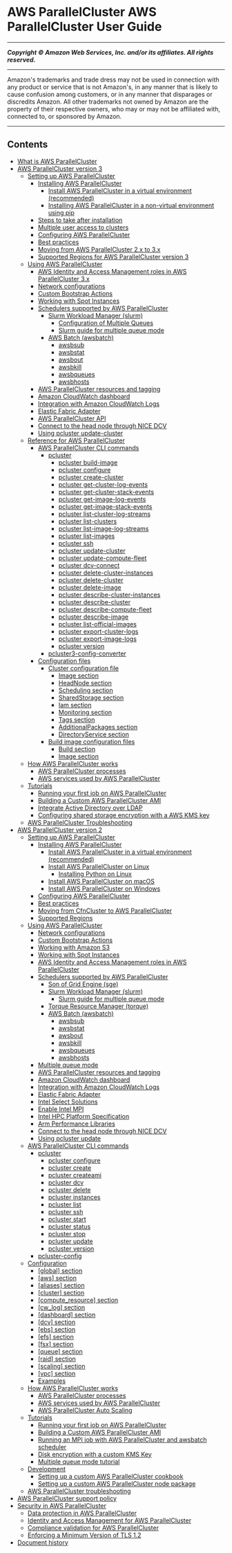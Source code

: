 # AWS ParallelCluster AWS ParallelCluster User Guide

-----
*****Copyright &copy; Amazon Web Services, Inc. and/or its affiliates. All rights reserved.*****

-----
Amazon's trademarks and trade dress may not be used in 
     connection with any product or service that is not Amazon's, 
     in any manner that is likely to cause confusion among customers, 
     or in any manner that disparages or discredits Amazon. All other 
     trademarks not owned by Amazon are the property of their respective
     owners, who may or may not be affiliated with, connected to, or 
     sponsored by Amazon.

-----
## Contents
+ [What is AWS ParallelCluster](what-is-aws-parallelcluster.md)
+ [AWS ParallelCluster version 3](parallelcluster-version-3.md)
   + [Setting up AWS ParallelCluster](install-v3.md)
      + [Installing AWS ParallelCluster](install-v3-parallelcluster.md)
         + [Install AWS ParallelCluster in a virtual environment (recommended)](install-v3-virtual-environment.md)
         + [Installing AWS ParallelCluster in a non-virtual environment using pip](install-v3-pip.md)
      + [Steps to take after installation](install-v3-after-install.md)
      + [Multiple user access to clusters](multi-user-v3.md)
      + [Configuring AWS ParallelCluster](install-v3-configuring.md)
      + [Best practices](best-practices-v3.md)
      + [Moving from AWS ParallelCluster 2.x to 3.x](moving-from-v2-to-v3.md)
      + [Supported Regions for AWS ParallelCluster version 3](supported-regions-v3.md)
   + [Using AWS ParallelCluster](using-parallelcluster-v3.md)
      + [AWS Identity and Access Management roles in AWS ParallelCluster 3.x](iam-roles-in-parallelcluster-v3.md)
      + [Network configurations](network-configuration-v3.md)
      + [Custom Bootstrap Actions](custom-bootstrap-actions-v3.md)
      + [Working with Spot Instances](spot-v3.md)
      + [Schedulers supported by AWS ParallelCluster](schedulers-v3.md)
         + [Slurm Workload Manager (slurm)](slurm-workload-manager-v3.md)
            + [Configuration of Multiple Queues](configuration-of-multiple-queues-v3.md)
            + [Slurm guide for multiple queue mode](multiple-queue-mode-slurm-user-guide-v3.md)
         + [AWS Batch (awsbatch)](awsbatchcli-v3.md)
            + [awsbsub](awsbatchcli.awsbsub-v3.md)
            + [awsbstat](awsbatchcli.awsbstat-v3.md)
            + [awsbout](awsbatchcli.awsbout-v3.md)
            + [awsbkill](awsbatchcli.awsbkill-v3.md)
            + [awsbqueues](awsbatchcli.awsbqueues-v3.md)
            + [awsbhosts](awsbatchcli.awsbhosts-v3.md)
      + [AWS ParallelCluster resources and tagging](resources-tags-v3.md)
      + [Amazon CloudWatch dashboard](cloudwatch-dashboard-v3.md)
      + [Integration with Amazon CloudWatch Logs](cloudwatch-logs-v3.md)
      + [Elastic Fabric Adapter](efa-v3.md)
      + [AWS ParallelCluster API](api-reference-v3.md)
      + [Connect to the head node through NICE DCV](dcv-v3.md)
      + [Using pcluster update-cluster](using-pcluster-update-cluster-v3.md)
   + [Reference for AWS ParallelCluster](reference-version-3.md)
      + [AWS ParallelCluster CLI commands](commands-v3.md)
         + [pcluster](pcluster-v3.md)
            + [pcluster build-image](pcluster.build-image-v3.md)
            + [pcluster configure](pcluster.configure-v3.md)
            + [pcluster create-cluster](pcluster.create-cluster-v3.md)
            + [pcluster get-cluster-log-events](pcluster.get-cluster-log-events-v3.md)
            + [pcluster get-cluster-stack-events](pcluster.get-cluster-stack-events-v3.md)
            + [pcluster get-image-log-events](pcluster.get-image-log-events-v3.md)
            + [pcluster get-image-stack-events](pcluster.get-image-stack-events-v3.md)
            + [pcluster list-cluster-log-streams](pcluster.list-cluster-log-streams-v3.md)
            + [pcluster list-clusters](pcluster.list-clusters-v3.md)
            + [pcluster list-image-log-streams](pcluster.list-image-log-streams-v3.md)
            + [pcluster list-images](pcluster.list-images-v3.md)
            + [pcluster ssh](pcluster.ssh-v3.md)
            + [pcluster update-cluster](pcluster.update-cluster-v3.md)
            + [pcluster update-compute-fleet](pcluster.update-compute-fleet-v3.md)
            + [pcluster dcv-connect](pcluster.dcv-connect-v3.md)
            + [pcluster delete-cluster-instances](pcluster.delete-cluster-instances-v3.md)
            + [pcluster delete-cluster](pcluster.delete-cluster-v3.md)
            + [pcluster delete-image](pcluster.delete-image-v3.md)
            + [pcluster describe-cluster-instances](pcluster.describe-cluster-instances-v3.md)
            + [pcluster describe-cluster](pcluster.describe-cluster-v3.md)
            + [pcluster describe-compute-fleet](pcluster.describe-compute-fleet-v3.md)
            + [pcluster describe-image](pcluster.describe-image-v3.md)
            + [pcluster list-official-images](pcluster.list-official-images-v3.md)
            + [pcluster export-cluster-logs](pcluster.export-cluster-logs-v3.md)
            + [pcluster export-image-logs](pcluster.export-image-logs-v3.md)
            + [pcluster version](pcluster.version-v3.md)
         + [pcluster3-config-converter](pcluster3-config-converter.md)
      + [Configuration files](configuration-v3.md)
         + [Cluster configuration file](cluster-configuration-file-v3.md)
            + [Image section](Image-v3.md)
            + [HeadNode section](HeadNode-v3.md)
            + [Scheduling section](Scheduling-v3.md)
            + [SharedStorage section](SharedStorage-v3.md)
            + [Iam section](Iam-v3.md)
            + [Monitoring section](Monitoring-v3.md)
            + [Tags section](Tags-v3.md)
            + [AdditionalPackages section](AdditionalPackages-v3.md)
            + [DirectoryService section](DirectoryService-v3.md)
         + [Build image configuration files](image-builder-configuration-file-v3.md)
            + [Build section](Build-v3.md)
            + [Image section](build-Image-v3.md)
   + [How AWS ParallelCluster works](functional-v3.md)
      + [AWS ParallelCluster processes](processes-v3.md)
      + [AWS services used by AWS ParallelCluster](aws-services-v3.md)
   + [Tutorials](tutorials-v3.md)
      + [Running your first job on AWS ParallelCluster](tutorials-running-your-first-job-on-version-3.md)
      + [Building a Custom AWS ParallelCluster AMI](building-custom-ami-v3.md)
      + [Integrate Active Directory over LDAP](tutorials_05_multi-user-ad.md)
      + [Configuring shared storage encryption with a AWS KMS key](tutorials_04_encrypted_kms_fs-v3.md)
   + [AWS ParallelCluster Troubleshooting](troubleshooting-v3.md)
+ [AWS ParallelCluster version 2](parallelcluster-version-2.md)
   + [Setting up AWS ParallelCluster](getting_started.md)
      + [Installing AWS ParallelCluster](install.md)
         + [Install AWS ParallelCluster in a virtual environment (recommended)](install-virtualenv.md)
         + [Install AWS ParallelCluster on Linux](install-linux.md)
            + [Installing Python on Linux](install-linux-python.md)
         + [Install AWS ParallelCluster on macOS](install-macos.md)
         + [Install AWS ParallelCluster on Windows](install-windows.md)
      + [Configuring AWS ParallelCluster](getting-started-configuring-parallelcluster.md)
      + [Best practices](best-practices.md)
      + [Moving from CfnCluster to AWS ParallelCluster](moving-from-cfncluster-to-aws-parallelcluster.md)
      + [Supported Regions](supported-regions.md)
   + [Using AWS ParallelCluster](working.md)
      + [Network configurations](networking.md)
      + [Custom Bootstrap Actions](pre_post_install.md)
      + [Working with Amazon S3](s3_resources.md)
      + [Working with Spot Instances](spot.md)
      + [AWS Identity and Access Management roles in AWS ParallelCluster](iam.md)
      + [Schedulers supported by AWS ParallelCluster](schedulers.md)
         + [Son of Grid Engine (sge)](schedulers.sge.md)
         + [Slurm Workload Manager (slurm)](schedulers.slurm.md)
            + [Slurm guide for multiple queue mode](multiple-queue-mode-slurm-user-guide.md)
         + [Torque Resource Manager (torque)](schedulers.torque.md)
         + [AWS Batch (awsbatch)](awsbatchcli.md)
            + [awsbsub](awsbatchcli.awsbsub.md)
            + [awsbstat](awsbatchcli.awsbstat.md)
            + [awsbout](awsbatchcli_awsbout.md)
            + [awsbkill](awsbatchcli_awsbkill.md)
            + [awsbqueues](awsbatchcli_awsbqueues.md)
            + [awsbhosts](awsbatchcli_awsbhosts.md)
      + [Multiple queue mode](queue-mode.md)
      + [AWS ParallelCluster resources and tagging](resources-tags.md)
      + [Amazon CloudWatch dashboard](cloudwatch-dashboard.md)
      + [Integration with Amazon CloudWatch Logs](cloudwatch-logs.md)
      + [Elastic Fabric Adapter](efa.md)
      + [Intel Select Solutions](intel-select-solutions.md)
      + [Enable Intel MPI](intelmpi.md)
      + [Intel HPC Platform Specification](intel-hpc-platform-specification.md)
      + [Arm Performance Libraries](arm-performance-libraries.md)
      + [Connect to the head node through NICE DCV](dcv.md)
      + [Using pcluster update](using-pcluster-update.md)
   + [AWS ParallelCluster CLI commands](commands.md)
      + [pcluster](pcluster.md)
         + [pcluster configure](pcluster.configure.md)
         + [pcluster create](pluster.create.md)
         + [pcluster createami](pcluster.createami.md)
         + [pcluster dcv](pcluster.dcv.md)
         + [pcluster delete](pcluster.delete.md)
         + [pcluster instances](pcluster.instances.md)
         + [pcluster list](pcluster.list.md)
         + [pcluster ssh](pcluster.ssh.md)
         + [pcluster start](pcluster.start.md)
         + [pcluster status](pcluster.status.md)
         + [pcluster stop](pcluster.stop.md)
         + [pcluster update](pcluster.update.md)
         + [pcluster version](pcluster.version.md)
      + [pcluster-config](pcluster-config.md)
   + [Configuration](configuration.md)
      + [[global] section](global.md)
      + [[aws] section](aws.md)
      + [[aliases] section](aliases.md)
      + [[cluster] section](cluster-definition.md)
      + [[compute_resource] section](compute-resource-section.md)
      + [[cw_log] section](cw-log-section.md)
      + [[dashboard] section](dashboard-section.md)
      + [[dcv] section](dcv-section.md)
      + [[ebs] section](ebs-section.md)
      + [[efs] section](efs-section.md)
      + [[fsx] section](fsx-section.md)
      + [[queue] section](queue-section.md)
      + [[raid] section](raid-section.md)
      + [[scaling] section](scaling-section.md)
      + [[vpc] section](vpc-section.md)
      + [Examples](examples.md)
   + [How AWS ParallelCluster works](functional.md)
      + [AWS ParallelCluster processes](processes.md)
      + [AWS services used by AWS ParallelCluster](aws-services.md)
      + [AWS ParallelCluster Auto Scaling](autoscaling.md)
   + [Tutorials](tutorials.md)
      + [Running your first job on AWS ParallelCluster](tutorials_01_hello_world.md)
      + [Building a Custom AWS ParallelCluster AMI](tutorials_02_ami_customization.md)
      + [Running an MPI job with AWS ParallelCluster and awsbatch scheduler](tutorials_03_batch_mpi.md)
      + [Disk encryption with a custom KMS Key](tutorials_04_encrypted_kms_fs.md)
      + [Multiple queue mode tutorial](tutorial-mqm.md)
   + [Development](development.md)
      + [Setting up a custom AWS ParallelCluster cookbook](custom_cookbook.md)
      + [Setting up a custom AWS ParallelCluster node package](custom_node_package.md)
   + [AWS ParallelCluster troubleshooting](troubleshooting.md)
+ [AWS ParallelCluster support policy](support-policy.md)
+ [Security in AWS ParallelCluster](security.md)
   + [Data protection in AWS ParallelCluster](data-protection.md)
   + [Identity and Access Management for AWS ParallelCluster](security-iam.md)
   + [Compliance validation for AWS ParallelCluster](security-compliance-validation.md)
   + [Enforcing a Minimum Version of TLS 1.2](security-enforcing-tls.md)
+ [Document history](document_history.md)